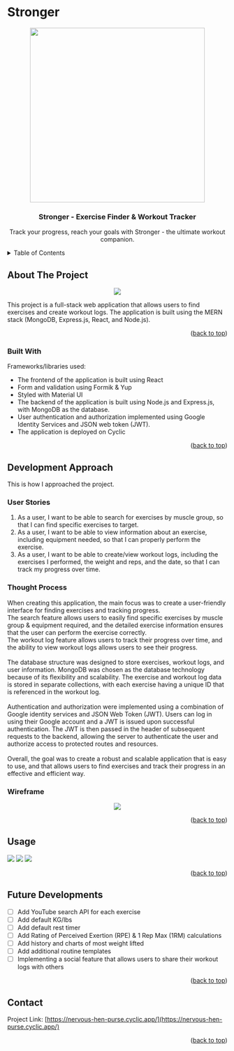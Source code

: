 <a name="readme-top"></a>

# Stronger

<div id="header" align="center">
  <a href="https://github.com/landevale/stronger">
   <img src="https://64.media.tumblr.com/4350be4b260a88a0363620a91c101194/tumblr_nmhh1od1151urg2hno1_500.gif" width="400"/>
  </a>

  <h3 align="center">Stronger - Exercise Finder & Workout Tracker</h3>

  <p align="center">
    Track your progress, reach your goals with Stronger - the ultimate workout companion.
  </p>
</div>

<!-- TABLE OF CONTENTS -->
<details>
  <summary>Table of Contents</summary>
  <ol>
    <li>
      <a href="#about-the-project">About The Project</a>
      <ul>
        <li><a href="#built-with">Built With</a></li>
      </ul>
    </li>
    <li>
      <a href="#development-approach">Development Approach</a>
      <ul>
        <li><a href="#user-stories">User Stories</a></li>
        <li><a href="#thought-process">Thought Process</a></li>
         <li><a href="#wireframe">Wireframe</a></li>
      </ul>
    </li>
    <li><a href="#usage">Usage</a></li>
    <li><a href="#future-developments">Future Developments</a></li>
    <li><a href="#contact">Contact</a></li>
    <li><a href="#acknowledgments">Acknowledgments</a></li>
  </ol>
</details>

<!-- ABOUT THE PROJECT -->

## About The Project

<div align="center">
<img src="https://i.imgur.com/yaBkfkJ.png"/>
</div>

This project is a full-stack web application that allows users to find exercises and create workout logs. The application is built using the MERN stack (MongoDB, Express.js, React, and Node.js).

<p align="right">(<a href="#readme-top">back to top</a>)</p>

### Built With

Frameworks/libraries used:

- The frontend of the application is built using React
- Form and validation using Formik & Yup
- Styled with Material UI
- The backend of the application is built using Node.js and Express.js, with MongoDB as the database.
- User authentication and authorization implemented using Google Identity Services and JSON web token (JWT).
- The application is deployed on Cyclic

<p align="right">(<a href="#readme-top">back to top</a>)</p>

<!-- Development Approach -->

## Development Approach

This is how I approached the project.

### User Stories

1. As a user, I want to be able to search for exercises by muscle group, so that I can find specific exercises to target.
2. As a user, I want to be able to view information about an exercise, including equipment needed, so that I can properly perform the exercise.
3. As a user, I want to be able to create/view workout logs, including the exercises I performed, the weight and reps, and the date, so that I can track my progress over time.

### Thought Process

When creating this application, the main focus was to create a user-friendly interface for finding exercises and tracking progress.<br/>
The search feature allows users to easily find specific exercises by muscle group & equipment required, and the detailed exercise information ensures that the user can perform the exercise correctly.<br/>
The workout log feature allows users to track their progress over time, and the ability to view workout logs allows users to see their progress.
<br/><br/>
The database structure was designed to store exercises, workout logs, and user information. MongoDB was chosen as the database technology because of its flexibility and scalability. The exercise and workout log data is stored in separate collections, with each exercise having a unique ID that is referenced in the workout log.
<br/><br/>
Authentication and authorization were implemented using a combination of Google identity services and JSON Web Token (JWT). Users can log in using their Google account and a JWT is issued upon successful authentication. The JWT is then passed in the header of subsequent requests to the backend, allowing the server to authenticate the user and authorize access to protected routes and resources.
<br/><br/>
Overall, the goal was to create a robust and scalable application that is easy to use, and that allows users to find exercises and track their progress in an effective and efficient way.

### Wireframe

<div align="center"><img src="https://i.imgur.com/JFb8CDo.png"/></div>

<p align="right">(<a href="#readme-top">back to top</a>)</p>

<!-- USAGE EXAMPLES -->

## Usage

<div class="row">
<img src="https://i.imgur.com/oZoSE6e.png"/>
<img src="https://i.imgur.com/WmHAlaC.png"/>
<img src="https://i.imgur.com/uoPSOtB.png"/>
</div>

<p align="right">(<a href="#readme-top">back to top</a>)</p>

<!-- FUTURE DEVELOPMENTS -->

## Future Developments

- [ ] Add YouTube search API for each exercise
- [ ] Add default KG/lbs
- [ ] Add default rest timer
- [ ] Add Rating of Perceived Exertion (RPE) & 1 Rep Max (1RM) calculations
- [ ] Add history and charts of most weight lifted
- [ ] Add additional routine templates
- [ ] Implementing a social feature that allows users to share their workout logs with others

<p align="right">(<a href="#readme-top">back to top</a>)</p>

<!-- CONTACT -->

## Contact

Project Link: [https://nervous-hen-purse.cyclic.app/](https://nervous-hen-purse.cyclic.app/)

<p align="right">(<a href="#readme-top">back to top</a>)</p>
